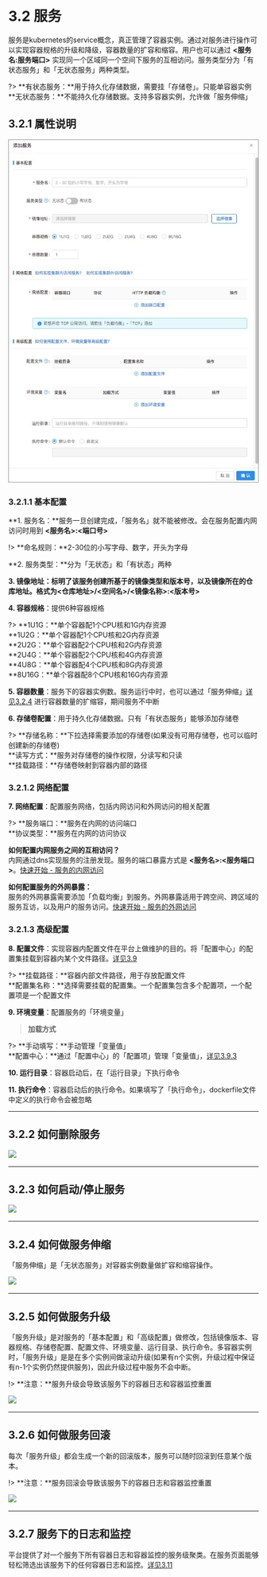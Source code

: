 # 3.2 服务
服务是kubernetes的service概念，真正管理了容器实例。通过对服务进行操作可以实现容器规格的升级和降级，容器数量的扩容和缩容。用户也可以通过 **<服务名:服务端口>** 实现同一个区域同一个空间下服务的互相访问。服务类型分为「有状态服务」和「无状态服务」两种类型。

?> **有状态服务：**用于持久化存储数据，需要挂「存储卷」。只能单容器实例    
   **无状态服务：**不能持久化存储数据。支持多容器实例，允许做「服务伸缩」

## 3.2.1 属性说明
![](_figures/quick-start/create-app-5.png) 

### 3.2.1.1 基本配置

**1. 服务名：**服务一旦创建完成，「服务名」就不能被修改。会在服务配置内网访问时用到 **<服务名>:<端口号>**

!> **命名规则：**2-30位的小写字母、数字，开头为字母

**2. 服务类型：**分为「无状态」和「有状态」两种

**3. 镜像地址：**标明了该服务创建所基于的镜像类型和版本号，以及镜像所在的仓库地址。格式为**<仓库地址>/<空间名>/<镜像名称>:<版本号>**

**4. 容器规格**：提供6种容器规格

?> **1U1G：**单个容器配1个CPU核和1G内存资源  
   **1U2G：**单个容器配1个CPU核和2G内存资源  
   **2U2G：**单个容器配2个CPU核和2G内存资源  
   **2U4G：**单个容器配2个CPU核和4G内存资源    
   **4U8G：**单个容器配4个CPU核和8G内存资源    
   **8U16G：**单个容器配8个CPU核和16G内存资源

**5. 容器数量**：服务下的容器实例数。服务运行中时，也可以通过「服务伸缩」[详见3.2.4](#jump4) 进行容器数量的扩缩容，期间服务不中断

**6. 存储卷配置**：用于持久化存储数据。只有「有状态服务」能够添加存储卷

?> **存储名称：**下拉选择需要添加的存储卷(如果没有可用存储卷，也可以临时创建新的存储卷)    
   **读写方式：**服务对存储卷的操作权限，分读写和只读   
   **挂载路径：**存储卷映射到容器内部的路径  

### 3.2.1.2 网络配置 
**7. 网络配置**：配置服务网络，包括内网访问和外网访问的相关配置

?> **服务端口：**服务在内网的访问端口    
   **协议类型：**服务在内网的访问协议

**如何配置内网服务之间的互相访问？**    
内网通过dns实现服务的注册发现。服务的端口暴露方式是 **<服务名>:<服务端口>**。[快速开始 - 服务的内网访问](quick-start/cluster-app.md)

**如何配置服务的外网暴露：**    
服务的外网暴露需要添加「负载均衡」到服务。外网暴露适用于跨空间、跨区域的服务互访，以及用户的服务访问。[快速开始 - 服务的外网访问](quick-start/cluster-app.md)

### 3.2.1.3 高级配置
**8. 配置文件**：实现容器内配置文件在平台上做维护的目的。将「配置中心」的配置集挂载到容器内某个文件路径。[详见3.9](user-guide/configmap.md)

?> **挂载路径：**容器内部文件路径，用于存放配置文件    
   **配置集名称：**选择需要挂载的配置集。一个配置集包含多个配置项，一个配置项是一个配置文件
   
**9. 环境变量**：配置服务的「环境变量」

> **加载方式**

?> **手动填写：**手动管理「变量值」  
   **配置中心：**通过「配置中心」的「配置项」管理「变量值」，[详见3.9.3](https://kirk-enterprise.github.io/kirk-docs/#/user-guide/configmap?id=_3103-环境变量中的应用)

**10. 运行目录**：容器启动后，在「运行目录」下执行命令

**11. 执行命令**：容器启动后的执行命令。如果填写了「执行命令」，dockerfile文件中定义的执行命令会被忽略
***

## 3.2.2 如何删除服务

![](_figures/user-guide/service-delete.gif)
***

## 3.2.3 如何启动/停止服务

![](_figures/user-guide/service-start-stop.gif)
***

## <span id="jump4">3.2.4 如何做服务伸缩</span>

「服务伸缩」是「无状态服务」对容器实例数量做扩容和缩容操作。

![](_figures/user-guide/service-scale.gif)
***

## 3.2.5 如何做服务升级

「服务升级」是对服务的「基本配置」和「高级配置」做修改，包括镜像版本、容器规格、存储卷配置、配置文件、环境变量、运行目录、执行命令。多容器实例时，「服务升级」是是在多个实例间做滚动升级(如果有n个实例，升级过程中保证有n-1个实例仍然提供服务)，因此升级过程中服务不会中断。

!> **注意：**服务升级会导致该服务下的容器日志和容器监控重置

![](_figures/user-guide/service-upgrade.gif)

***
## 3.2.6 如何做服务回滚

每次「服务升级」都会生成一个新的回滚版本，服务可以随时回滚到任意某个版本。

!> **注意：**服务回滚会导致该服务下的容器日志和容器监控重置

![](_figures/user-guide/service-rollback.gif)

***
## 3.2.7 服务下的日志和监控
平台提供了对一个服务下所有容器日志和容器监控的服务级聚类。在服务页面能够轻松筛选出该服务下的任何容器日志和监控。[详见3.11](user-guide/log-and-monitor.md)







